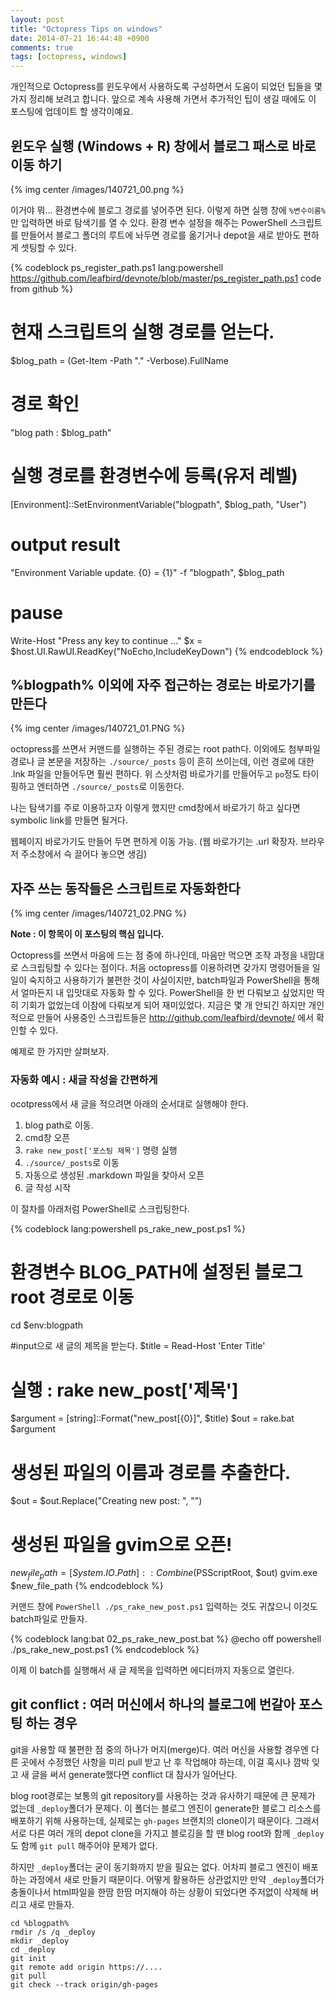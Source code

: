 ```yaml
---
layout: post
title: "Octopress Tips on windows"
date: 2014-07-21 16:44:48 +0900
comments: true
tags: [octopress, windows]
---
```


개인적으로 Octopress를 윈도우에서 사용하도록 구성하면서 도움이 되었던 팁들을 몇가지 정리해 보려고 합니다. 
앞으로 계속 사용해 가면서 추가적인 팁이 생길 때에도 이 포스팅에 업데이트 할 생각이예요. 

<!-- more -->

## 윈도우 실행 (Windows + R) 창에서 블로그 패스로 바로 이동 하기

{% img center /images/140721_00.png %}

이거야 뭐... 환경변수에 블로그 경로를 넣어주면 된다. 이렇게 하면 실행 창에 `%변수이름%`만 입력하면 바로 탐색기를 열 수 있다. 
환경 변수 설정을 해주는 PowerShell 스크립트를 만들어서 블로그 폴더의 루트에 놔두면 경로를 옮기거나 depot을 새로 받아도 편하게 셋팅할 수 있다. 

{% codeblock ps_register_path.ps1 lang:powershell https://github.com/leafbird/devnote/blob/master/ps_register_path.ps1 code from github %}
# 현재 스크립트의 실행 경로를 얻는다.
$blog_path = (Get-Item -Path ".\" -Verbose).FullName

# 경로 확인
"blog path : $blog_path"

# 실행 경로를 환경변수에 등록(유저 레벨)
[Environment]::SetEnvironmentVariable("blogpath", $blog_path, "User")

# output result
"Environment Variable update. {0} = {1}" -f "blogpath", $blog_path

# pause
Write-Host "Press any key to continue ..."
$x = $host.UI.RawUI.ReadKey("NoEcho,IncludeKeyDown")
{% endcodeblock %}


## %blogpath% 이외에 자주 접근하는 경로는 바로가기를 만든다

{% img center /images/140721_01.PNG %}

octopress를 쓰면서 커맨드를 실행하는 주된 경로는 root path다. 이외에도 첨부파일 경로나 글 본문을 저장하는 `./source/_posts` 등이 흔히 쓰이는데, 이런 경로에 대한 .lnk 파일을 만들어두면 훨씬 편하다.
위 스샷처럼 바로가기를 만들어두고 `po`정도 타이핑하고 엔터하면 `./source/_posts`로 이동한다.

나는 탐색기를 주로 이용하고자 이렇게 했지만 cmd창에서 바로가기 하고 싶다면 symbolic link를 만들면 될거다. 

웹페이지 바로가기도 만들어 두면 편하게 이동 가능. (웹 바로가기는 .url 확장자. 브라우저 주소창에서 슥 끌어다 놓으면 생김)


## 자주 쓰는 동작들은 스크립트로 자동화한다

{% img center /images/140721_02.PNG %}

**Note : 이 항목이 이 포스팅의 핵심 입니다.**

Octopress를 쓰면서 마음에 드는 점 중에 하나인데, 마음만 먹으면 조작 과정을 내맘대로 스크립팅할 수 있다는 점이다.
처음 octopress를 이용하려면 갖가지 명령어들을 일일이 숙지하고 사용하기가 불편한 것이 사실이지만,
batch파일과 PowerShell을 통해서 얼마든지 내 입맛대로 자동화 할 수 있다. 
PowerShell을 한 번 다뤄보고 싶었지만 딱히 기회가 없었는데 이참에 다뤄보게 되어 재미있었다. 
지금은 몇 개 안되긴 하지만 개인적으로 만들어 사용중인 스크립트들은 http://github.com/leafbird/devnote/ 에서 확인할 수 있다. 

예제로 한 가지만 살펴보자.


### 자동화 예시 : 새글 작성을 간편하게

ocotpress에서 새 글을 적으려면 아래의 순서대로 실행해야 한다. 

 1. blog path로 이동.
 1. cmd창 오픈
 1. `rake new_post['포스팅 제목']` 명령 실행
 1. `./source/_posts`로 이동
 1. 자동으로 생성된 .markdown 파일을 찾아서 오픈
 1. 글 작성 시작

이 절차를 아래처럼 PowerShell로 스크립팅한다.

{% codeblock lang:powershell ps_rake_new_post.ps1 %}
# 환경변수 BLOG_PATH에 설정된 블로그 root 경로로 이동
cd $env:blogpath

#input으로 새 글의 제목을 받는다. 
$title = Read-Host 'Enter Title'

# 실행 : rake new_post['제목']
$argument = [string]::Format("new_post[{0}]", $title)
$out = rake.bat $argument

# 생성된 파일의 이름과 경로를 추출한다.
$out = $out.Replace("Creating new post: ", "")

# 생성된 파일을 gvim으로 오픈!
$new_file_path = [System.IO.Path]::Combine($PSScriptRoot, $out)
gvim.exe $new_file_path
{% endcodeblock %}

커맨드 창에 `PowerShell ./ps_rake_new_post.ps1` 입력하는 것도 귀찮으니 이것도 batch파일로 만들자.

{% codeblock lang:bat 02_ps_rake_new_post.bat %}
@echo off
powershell ./ps_rake_new_post.ps1
{% endcodeblock %}

이제 이 batch를 실행해서 새 글 제목을 입력하면 에디터까지 자동으로 열린다. 


## git conflict : 여러 머신에서 하나의 블로그에 번갈아 포스팅 하는 경우 

git을 사용할 때 불편한 점 중의 하나가 머지(merge)다. 여러 머신을 사용할 경우엔 다른 곳에서 수정했던 사항을 미리 pull 받고 난 후 작업해야 하는데, 이걸 혹시나 깜박 잊고 새 글을 써서 generate했다면 conflict 대 참사가 일어난다. 

blog root경로는 보통의 git repository를 사용하는 것과 유사하기 때문에 큰 문제가 없는데 `_deploy`폴더가 문제다. 이 폴더는 블로그 엔진이 generate한 블로그 리소스를 배포하기 위해 사용하는데, 실제로는 `gh-pages` 브랜치의 clone이기 때문이다. 그래서 서로 다른 여러 개의 depot clone을 가지고 블로깅을 할 땐 blog root와 함께 `_deploy`도 함께 `git pull` 해주어야 문제가 없다. 

하지만 `_deploy`폴더는 굳이 동기화까지 받을 필요는 없다. 어차피 블로그 엔진이 배포하는 과정에서 새로 만들기 때문이다.
어떻게 활용하든 상관없지만 만약 `_deploy`폴더가 충돌이나서 html파일을 한땀 한땀 머지해야 하는 상황이 되었다면 주저없이 삭제해 버리고 새로 만들자.

```
cd %blogpath%
rmdir /s /q _deploy
mkdir _deploy
cd _deploy
git init
git remote add origin https://....
git pull
git check --track origin/gh-pages
```
